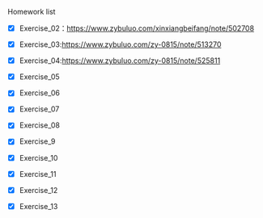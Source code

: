 Homework list

- [x] Exercise_02：https://www.zybuluo.com/xinxiangbeifang/note/502708

- [x] Exercise_03:https://www.zybuluo.com/zy-0815/note/513270

- [x] Exercise_04:https://www.zybuluo.com/zy-0815/note/525811

- [x] Exercise_05

- [x] Exercise_06

- [x] Exercise_07

- [x] Exercise_08

- [x] Exercise_9

- [x] Exercise_10

- [x] Exercise_11

- [x] Exercise_12

- [x] Exercise_13
